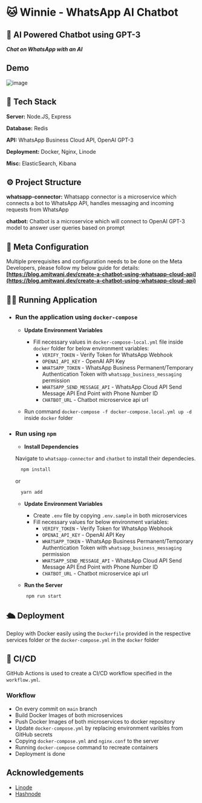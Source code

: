 # 🐱 Winnie - WhatsApp AI Chatbot

## 🤖 AI Powered Chatbot using GPT-3

**_Chat on WhatsApp with an AI_**

## Demo

![image](https://user-images.githubusercontent.com/12975481/176705058-1c3b8686-1374-4081-80f3-7395a1b95052.png)

## 🔨 Tech Stack

**Server:** Node.JS, Express

**Database:** Redis

**API:** WhatsApp Business Cloud API, OpenAI GPT-3

**Deployment:** Docker, Nginx, Linode

**Misc:** ElasticSearch, Kibana

## ⚙️ Project Structure

**whatsapp-connector:** Whatsapp connector is a microservice which connects a bot to WhatsApp API, handles messaging and incoming requests from WhatsApp

**chatbot:** Chatbot is a microservice which will connect to OpenAI GPT-3 model to answer user queries based on prompt

## 🥣 Meta Configuration

Multiple prerequisites and configuration needs to be done on the Meta Developers, please follow my below guide for details:
**[https://blog.amitwani.dev/create-a-chatbot-using-whatsapp-cloud-api](https://blog.amitwani.dev/create-a-chatbot-using-whatsapp-cloud-api)**

## 🏃‍♂️ Running Application

- ### Run the application using `docker-compose`

  - **Update Environment Variables**

    - Fill necessary values in `docker-compose-local.yml` file inside `docker` folder for below environment variables:
      - `VERIFY_TOKEN` - Verify Token for WhatsApp Webhook
      - `OPENAI_API_KEY` - OpenAI API Key
      - `WHATSAPP_TOKEN` - WhatsApp Business Permanent/Temporary Authentication Token with `whatsapp_business_messaging` permission
      - `WHATSAPP_SEND_MESSAGE_API` - WhatsApp Cloud API Send Message API End Point with Phone Number ID
      - `CHATBOT_URL` - Chatbot microservice api url

  - Run command `docker-compose -f docker-compose.local.yml up -d` inside `docker` folder

- ### Run using `npm`

  - **Install Dependencies**

  Navigate to `whatsapp-connector` and `chatbot` to install their dependecies.

  ```bash
    npm install
  ```

  or

  ```bash
    yarn add
  ```

  - **Update Environment Variables**

    - Create `.env` file by copying `.env.sample` in both microservices
    - Fill necessary values for below environment variables:
      - `VERIFY_TOKEN` - Verify Token for WhatsApp Webhook
      - `OPENAI_API_KEY` - OpenAI API Key
      - `WHATSAPP_TOKEN` - WhatsApp Business Permanent/Temporary Authentication Token with `whatsapp_business_messaging` permission
      - `WHATSAPP_SEND_MESSAGE_API` - WhatsApp Cloud API Send Message API End Point with Phone Number ID
      - `CHATBOT_URL` - Chatbot microservice api url

  - **Run the Server**

  ```bash
      npm run start
  ```

## 🛳️ Deployment

Deploy with Docker easily using the `Dockerfile` provided in the respective services folder or the `docker-compose.yml` in the `docker` folder

## 👷 CI/CD

GitHub Actions is used to create a CI/CD workflow specified in the `workflow.yml`. 

### Workflow

- On every commit on `main` branch
- Build Docker Images of both microservices
- Push Docker Images of both microservices to docker repository
- Update `docker-compose.yml` by replacing environment varibles from GitHub secrets
- Copying `docker-compose.yml` and `nginx.conf` to the server
- Running `docker-compose` command to recreate containers
- Deployment is done 

## Acknowledgements

- [Linode](https://linode.com)
- [Hashnode](https://hashnode.com)
